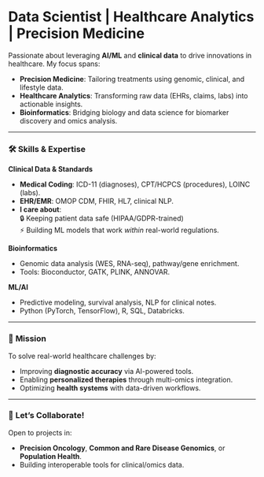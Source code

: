 # **Data Scientist | Healthcare Analytics | Precision Medicine**  

Passionate about leveraging **AI/ML** and **clinical data** to drive innovations in healthcare. My focus spans:  
- **Precision Medicine**: Tailoring treatments using genomic, clinical, and lifestyle data.  
- **Healthcare Analytics**: Transforming raw data (EHRs, claims, labs) into actionable insights.  
- **Bioinformatics**: Bridging biology and data science for biomarker discovery and omics analysis.  

---

### 🛠️ **Skills & Expertise**  
**Clinical Data & Standards**  
- **Medical Coding**: ICD-11 (diagnoses), CPT/HCPCS (procedures), LOINC (labs).  
- **EHR/EMR**: OMOP CDM, FHIR, HL7, clinical NLP.
- **I care about**:  
   🔒 Keeping patient data safe (HIPAA/GDPR-trained)  
   ⚡ Building ML models that work *within* real-world regulations.

**Bioinformatics**  
- Genomic data analysis (WES, RNA-seq), pathway/gene enrichment.  
- Tools: Bioconductor, GATK, PLINK, ANNOVAR.  

**ML/AI**  
- Predictive modeling, survival analysis, NLP for clinical notes.  
- Python (PyTorch, TensorFlow), R, SQL, Databricks.  

---

### 🌟 **Mission**  
To solve real-world healthcare challenges by:  
- Improving **diagnostic accuracy** via AI-powered tools.  
- Enabling **personalized therapies** through multi-omics integration.  
- Optimizing **health systems** with data-driven workflows.  

---

### 🤝 **Let’s Collaborate!**  
Open to projects in:  
- **Precision Oncology**, **Common and Rare Disease Genomics**, or **Population Health**.  
- Building interoperable tools for clinical/omics data.
  
